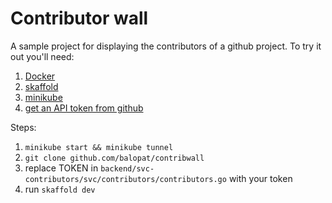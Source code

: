 # Contributor wall 

A sample project for displaying the contributors of a github project. 
To try it out you'll need:


1. [Docker](http://docker.io)
1. [skaffold](http://skaffold.dev)
1. [minikube](http://github.com/kubernetes/minikube)   
1. [get an API token from github](https://github.com/settings/tokens) 
 
Steps: 

1. `minikube start && minikube tunnel`
1. `git clone github.com/balopat/contribwall`
1. replace TOKEN in `backend/svc-contributors/svc/contributors/contributors.go` with your token
1. run `skaffold dev`

